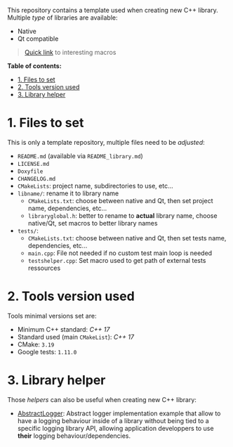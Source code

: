 This repository contains a template used when creating new C++ library. Multiple _type_ of libraries are available:
- Native
- Qt compatible

> [Quick link][repo-lib-header-macros] to interesting macros

**Table of contents:**
- [1. Files to set](#1-files-to-set)
- [2. Tools version used](#2-tools-version-used)
- [3. Library helper](#3-library-helper)

# 1. Files to set

This is only a template repository, multiple files need to be _adjusted_:
- `README.md` (available via `README_library.md`)
- `LICENSE.md`
- `Doxyfile`
- `CHANGELOG.md`
- `CMakeLists`: project name, subdirectories to use, etc...
- `libname/`: rename it to library name
  - `CMakeLists.txt`: choose between native and Qt, then set project name, dependencies, etc...
  - `libraryglobal.h`: better to rename to **actual** library name, choose native/Qt, set macros to better library names
- `tests/`:
  - `CMakeLists.txt`: choose between native and Qt, then set tests name, dependencies, etc...
  - `main.cpp`: File not needed if no custom test main loop is needed
  - `testshelper.cpp`: Set macro used to get path of external tests ressources

# 2. Tools version used

Tools minimal versions set are:
- Minimum C++ standard: _C++ 17_
- Standard used (main `CMakeList`): _C++ 17_
- CMake: `3.19`
- Google tests: `1.11.0`

# 3. Library helper

Those _helpers_ can also be useful when creating new C++ library:
- [AbstractLogger][repo-helper-abstract-logger]: Abstract logger implementation example that allow to have a logging behaviour inside of a library without being tied to a specific logging library API, allowing application developpers to use **their** logging behaviour/dependencies.


<!-- Links of this reposiory -->
[repo-lib-header-macros]: lib/libraryglobal_native.h

<!-- External links -->
[repo-helper-abstract-logger]: https://github.com/legerch/AbstractLogger
